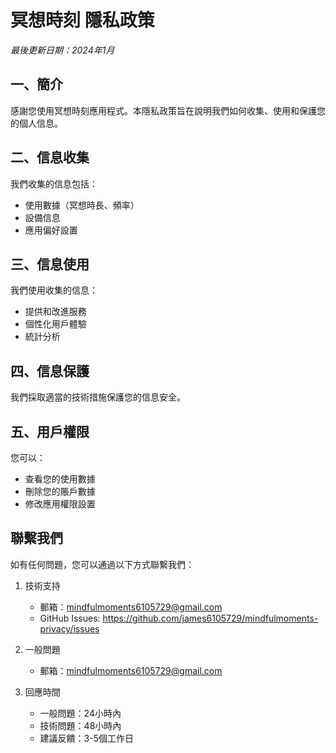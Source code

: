 # 冥想時刻 隱私政策

*最後更新日期：2024年1月*

## 一、簡介
感謝您使用冥想時刻應用程式。本隱私政策旨在說明我們如何收集、使用和保護您的個人信息。

## 二、信息收集
我們收集的信息包括：
- 使用數據（冥想時長、頻率）
- 設備信息
- 應用偏好設置

## 三、信息使用
我們使用收集的信息：
- 提供和改進服務
- 個性化用戶體驗
- 統計分析

## 四、信息保護
我們採取適當的技術措施保護您的信息安全。

## 五、用戶權限
您可以：
- 查看您的使用數據
- 刪除您的賬戶數據
- 修改應用權限設置

## 聯繫我們

如有任何問題，您可以通過以下方式聯繫我們：

1. 技術支持
   - 郵箱：mindfulmoments6105729@gmail.com
   - GitHub Issues: https://github.com/james6105729/mindfulmoments-privacy/issues

2. 一般問題
   - 郵箱：mindfulmoments6105729@gmail.com

3. 回應時間
   - 一般問題：24小時內
   - 技術問題：48小時內
   - 建議反饋：3-5個工作日
